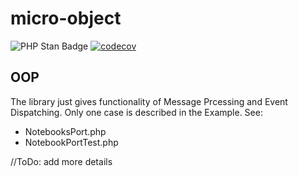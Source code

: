 # micro-object

![PHP Stan Badge](https://img.shields.io/badge/PHPStan-level%208-brightgreen.svg?style=flat">)
[![codecov](https://codecov.io/gh/era269/micro-object/branch/master/graph/badge.svg?token=H6VK60D706)](https://codecov.io/gh/era269/micro-object)
## OOP


The library just gives functionality of Message Prcessing and Event Dispatching.
Only one case is described in the Example. See:
* NotebooksPort.php
* NotebookPortTest.php

//ToDo: add more details
